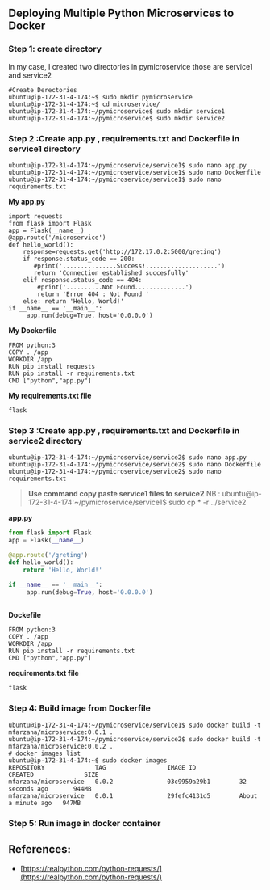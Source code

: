 
## Deploying Multiple Python Microservices to Docker
### Step 1:  create directory 
In my case, I created two directories in pymicroservice those are service1 and service2
```
#Create Derectories
ubuntu@ip-172-31-4-174:~$ sudo mkdir pymicroservice
ubuntu@ip-172-31-4-174:~$ cd microservice/
ubuntu@ip-172-31-4-174:~/pymicroservice$ sudo mkdir service1
ubuntu@ip-172-31-4-174:~/pymicroservice$ sudo mkdir service2
```
### Step 2 :Create app.py , requirements.txt and Dockerfile  in service1 directory
```
ubuntu@ip-172-31-4-174:~/pymicroservice/service1$ sudo nano app.py
ubuntu@ip-172-31-4-174:~/pymicroservice/service1$ sudo nano Dockerfile
ubuntu@ip-172-31-4-174:~/pymicroservice/service1$ sudo nano requirements.txt  
```
**My app.py**
```
import requests
from flask import Flask
app = Flask(__name__)
@app.route('/microservice')
def hello_world():
    response=requests.get('http://172.17.0.2:5000/greting')
    if response.status_code == 200:
       #print('...............Success!....................')
       return 'Connection established succesfully'
    elif response.status_code == 404:
        #print('..........Not Found..............')
        return 'Error 404 : Not Found '
    else: return 'Hello, World!'
if __name__ == '__main__':
     app.run(debug=True, host='0.0.0.0')

```
**My Dockerfile**
```
FROM python:3
COPY . /app
WORKDIR /app
RUN pip install requests
RUN pip install -r requirements.txt
CMD ["python","app.py"]
```
**My requirements.txt file** 
```
flask
```

### Step 3 :Create app.py , requirements.txt and Dockerfile  in service2 directory
```
ubuntu@ip-172-31-4-174:~/pymicroservice/service2$ sudo nano app.py
ubuntu@ip-172-31-4-174:~/pymicroservice/service2$ sudo nano Dockerfile
ubuntu@ip-172-31-4-174:~/pymicroservice/service2$ sudo nano requirements.txt
```
>**Use command copy paste service1 files to service2** 
>  NB : ubuntu@ip-172-31-4-174:~/pymicroservice/service1$ sudo cp * -r ../service2

**app.py** 
```                                                                     app.py
from flask import Flask
app = Flask(__name__)

@app.route('/greting')
def hello_world():
    return 'Hello, World!'

if __name__ == '__main__':
     app.run(debug=True, host='0.0.0.0')
  
 ```
**Dockefile**
```
FROM python:3
COPY . /app
WORKDIR /app
RUN pip install -r requirements.txt
CMD ["python","app.py"]
```
 **requirements.txt file**
 ```
 flask 
 ```
### Step 4: Build  image from Dockerfile
```
ubuntu@ip-172-31-4-174:~/pymicroservice/service1$ sudo docker build -t mfarzana/microservice:0.0.1 .
ubuntu@ip-172-31-4-174:~/pymicroservice/service2$ sudo docker build -t mfarzana/microservice:0.0.2 .
# docker images list
ubuntu@ip-172-31-4-174:~$ sudo docker images
REPOSITORY              TAG                 IMAGE ID            CREATED              SIZE
mfarzana/microservice   0.0.2               03c9959a29b1        32 seconds ago       944MB
mfarzana/microservice   0.0.1               29fefc4131d5        About a minute ago   947MB
```
### Step 5: Run image in docker container


## References:

 - [https://realpython.com/python-requests/](https://realpython.com/python-requests/)

<!--stackedit_data:
eyJoaXN0b3J5IjpbLTQzMjQyNzY4NCwxMjA3NDA3NzMyLDk4NT
YzMTgzNiwtMzYwOTkzMDA2LC02OTE1NDQ3NTgsMTQyMzE2ODUw
MCw4MDQ5OTAzNzUsMjA5NjY1ODQzNiwxNjkwNjQ0NjQ0XX0=
-->